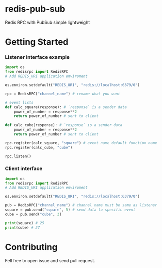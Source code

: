 # redis-pub-sub

Redis RPC with PubSub simple lightweight

# Getting Started

### Listener interface example
```python
import os
from redisrpc import RedisRPC
# Add REDIS_URI application enviroment

os.environ.setdefault("REDIS_URI", "redis://localhost:6379/0")

rpc = RedisRPC("channel_name") # rename what you want

# event lists
def calc_square(response): # `response` is a sender data
    power_of_number = response**2
    return power_of_number # sent to client
    
def calc_cube(response): # `response` is a sender data
    power_of_number = response**2
    return power_of_number # sent to client

rpc.register(calc_square, "square") # event name default function name
rpc.register(calc_cube, "cube")

rpc.listen()
```
### Client interface
```python
import os
from redisrpc import RedisRPC
# Add REDIS_URI application enviroment

os.environ.setdefault("REDIS_URI", "redis://localhost:6379/0")

pub = RedisRPC("channel_name") # channel name must be same as listener
square = pub.send("square", 5) # send data to spesific event 
cube = pub.send("cube", 3) 

print(square) # 25
print(cube) # 27
```

# Contributing
Fell free to open issue and send pull request.
